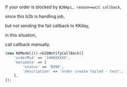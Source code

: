If your order is blocked by `B2BApi, reason=wait callback`,

since this b2b is handling job,

but not sending the fail callback to KKday,

in this situation, 

call callback manually.

```php
(new KKModel())->b2bNotifyCallBack([
    'orderMid' => '24KKXXXXX',
    'metadata' => [
        'status' => 'B999',
        'description' => 'order create failed - test',
    ],
]);
```
